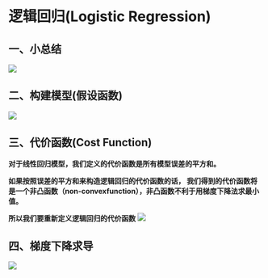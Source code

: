 # 逻辑回归(Logistic Regression)
## 一、小总结
![](https://github.com/daacheng/pythonForMachineLearning/blob/master/pic/ML3STEP.png?raw=true)
## 二、构建模型(假设函数)
![](https://github.com/daacheng/pythonForMachineLearning/blob/master/pic/logisticfunc.png?raw=true)
## 三、代价函数(Cost Function)
**对于线性回归模型，我们定义的代价函数是所有模型误差的平方和。**

**如果按照误差的平方和来构造逻辑回归的代价函数的话， 我们得到的代价函数将是一个非凸函数（non-convexfunction），非凸函数不利于用梯度下降法求最小值。**

**所以我们要重新定义逻辑回归的代价函数**
![](https://github.com/daacheng/pythonForMachineLearning/blob/master/pic/costlogis.png?raw=true)
## 四、梯度下降求导

![](https://github.com/daacheng/pythonForMachineLearning/blob/master/pic/daoshulogis.png?raw=true)
